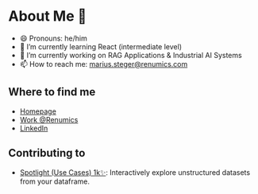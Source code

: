 # About Me 👋
- 😄 Pronouns: he/him
- 🌱 I’m currently learning React (intermediate level)
- 🔭 I’m currently working on RAG Applications & Industrial AI Systems
- 📫 How to reach me: [marius.steger@renumics.com](mailto:marius.steger@renumics.com)
  
## Where to find me
- [Homepage](https://syoy.github.io/)
- [Work @Renumics](https://renumics.com/)
- [LinkedIn](https://www.linkedin.com/in/marius-steger/)

## Contributing to
- [Spotlight (Use Cases) 1k✨](https://github.com/Renumics/spotlight): Interactively explore unstructured datasets from your dataframe.
